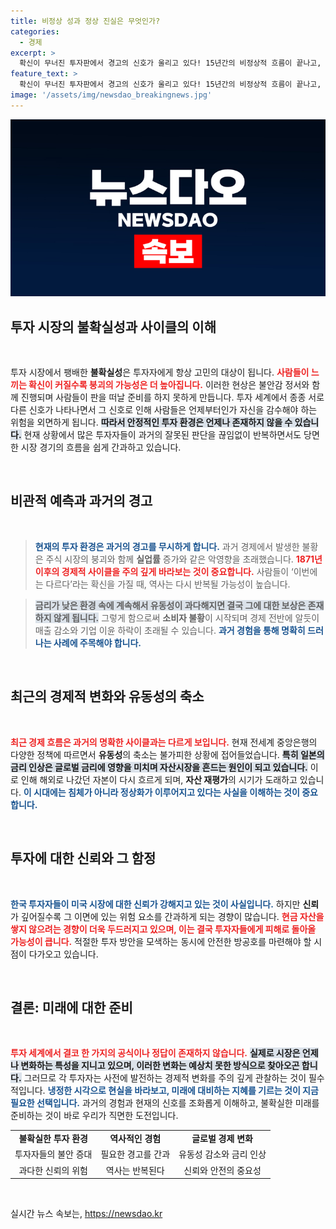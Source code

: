 ```yaml
---
title: 비정상 성과 정상 진실은 무엇인가?
categories:
  - 경제
excerpt: >
  확신이 무너진 투자판에서 경고의 신호가 울리고 있다! 15년간의 비정상적 흐름이 끝나고, 이전의 사이클이 재현될 조짐이 보인다. 이제는 냉철한 현실 인식이 필요한 때!
feature_text: >
  확신이 무너진 투자판에서 경고의 신호가 울리고 있다! 15년간의 비정상적 흐름이 끝나고, 이전의 사이클이 재현될 조짐이 보인다. 이제는 냉철한 현실 인식이 필요한 때!
image: '/assets/img/newsdao_breakingnews.jpg'
---
```


<p><img src="/assets/img/newsdao_breakingnews.jpg" alt="pcversion 속보" /></p>

<h2 data-ke-size="size26">투자 시장의 불확실성과 사이클의 이해</h2>

<p data-ke-size="size16">&nbsp;</p>

<p>투자 시장에서 팽배한 <b>불확실성</b>은 투자자에게 항상 고민의 대상이 됩니다. <b><span style="color: #ee2323;">사람들이 느끼는 확신이 커질수록 붕괴의 가능성은 더 높아집니다.</span></b> 이러한 현상은 불안감 정서와 함께 진행되며 사람들이 판을 떠날 준비를 하지 못하게 만듭니다. 투자 세계에서 종종 서로 다른 신호가 나타나면서 그 신호로 인해 사람들은 언제부터인가 자신을 감수해야 하는 위험을 외면하게 됩니다. <b><span style="background-color: #21538527;">따라서 안정적인 투자 환경은 언제나 존재하지 않을 수 있습니다.</span></b> 현재 상황에서 많은 투자자들이 과거의 잘못된 판단을 끊임없이 반복하면서도 당면한 시장 경기의 흐름을 쉽게 간과하고 있습니다. </p>

<p data-ke-size="size16">&nbsp;</p>

<h2 data-ke-size="size26">비관적 예측과 과거의 경고</h2>

<p data-ke-size="size16">&nbsp;</p>

<blockquote>
    <b><span style="color: #1a5490;">현재의 투자 환경은 과거의 경고를 무시하게 합니다.</span></b> 
    과거 경제에서 발생한 불황은 주식 시장의 붕괴와 함께 <b>실업률</b> 증가와 같은 악영향을 초래했습니다. <b><span style="color: #ee2323;">1871년 이후의 경제적 사이클을 주의 깊게 바라보는 것이 중요합니다.</span></b> 사람들이 ‘이번에는 다르다’라는 확신을 가질 때, 역사는 다시 반복될 가능성이 높습니다. 
</blockquote>

<blockquote>
    <b><span style="background-color: #21538527;">금리가 낮은 환경 속에 계속해서 유동성이 과다해지면 결국 그에 대한 보상은 존재하지 않게 됩니다.</span></b> 
    그렇게 함으로써 <b>소비자 불황</b>이 시작되며 경제 전반에 알듯이 매출 감소와 기업 이윤 하락이 초래될 수 있습니다. <b><span style="color: #1a5490;">과거 경험을 통해 명확히 드러나는 사례에 주목해야 합니다.</span></b> 
</blockquote>

<p data-ke-size="size16">&nbsp;</p>

<h2 data-ke-size="size26">최근의 경제적 변화와 유동성의 축소</h2>

<p data-ke-size="size16">&nbsp;</p>

<p><b><span style="color: #ee2323;">최근 경제 흐름은 과거의 명확한 사이클과는 다르게 보입니다.</span></b> 현재 전세계 중앙은행의 다양한 정책에 따르면서 <b>유동성</b>의 축소는 불가피한 상황에 접어들었습니다. <b><span style="background-color: #21538527;">특히 일본의 금리 인상은 글로벌 금리에 영향을 미치며 자산시장을 흔드는 원인이 되고 있습니다.</span></b> 이로 인해 해외로 나갔던 자본이 다시 흐르게 되며, <b>자산 재평가</b>의 시기가 도래하고 있습니다. <b><span style="color: #1a5490;">이 시대에는 침체가 아니라 정상화가 이루어지고 있다는 사실을 이해하는 것이 중요합니다.</span></b></p>

<p data-ke-size="size16">&nbsp;</p>

<h2 data-ke-size="size26">투자에 대한 신뢰와 그 함정</h2>

<p data-ke-size="size16">&nbsp;</p>

<p><b><span style="color: #1a5490;">한국 투자자들이 미국 시장에 대한 신뢰가 강해지고 있는 것이 사실입니다.</span></b> 하지만 <b>신뢰</b>가 깊어질수록 그 이면에 있는 위험 요소를 간과하게 되는 경향이 많습니다. <b><span style="color: #ee2323;">현금 자산을 쌓지 않으려는 경향이 더욱 두드러지고 있으며, 이는 결국 투자자들에게 피해로 돌아올 가능성이 큽니다.</span></b> 적절한 투자 방안을 모색하는 동시에 안전한 방공호를 마련해야 할 시점이 다가오고 있습니다. </p>

<p data-ke-size="size16">&nbsp;</p>

<h2 data-ke-size="size26">결론: 미래에 대한 준비</h2>

<p data-ke-size="size16">&nbsp;</p>

<p><b><span style="color: #ee2323;">투자 세계에서 결코 한 가지의 공식이나 정답이 존재하지 않습니다.</span></b> <b><span style="background-color: #21538527;">실제로 시장은 언제나 변화하는 특성을 지니고 있으며, 이러한 변화는 예상치 못한 방식으로 찾아오곤 합니다.</span></b> 그러므로 각 투자자는 사전에 발전하는 경제적 변화를 주의 깊게 관찰하는 것이 필수적입니다. <b><span style="color: #1a5490;">냉정한 시각으로 현실을 바라보고, 미래에 대비하는 지혜를 기르는 것이 지금 필요한 선택입니다.</span></b> 과거의 경험과 현재의 신호를 조화롭게 이해하고, 불확실한 미래를 준비하는 것이 바로 우리가 직면한 도전입니다. </p>

<table>
    <tr>
        <td style="text-align: center; height: 17px;"><b>불확실한 투자 환경</b></td>
        <td style="text-align: center; height: 17px;"><b>역사적인 경험</b></td>
        <td style="text-align: center; height: 17px;"><b>글로벌 경제 변화</b></td>
    </tr>
    <tr>
        <td style="text-align: center; height: 17px;">투자자들의 불안 증대</td>
        <td style="text-align: center; height: 17px;">필요한 경고를 간과</td>
        <td style="text-align: center; height: 17px;">유동성 감소와 금리 인상</td>
    </tr>
    <tr>
        <td style="text-align: center; height: 17px;">과다한 신뢰의 위험</td>
        <td style="text-align: center; height: 17px;">역사는 반복된다</td>
        <td style="text-align: center; height: 17px;">신뢰와 안전의 중요성</td>
    </tr>
</table>

<p data-ke-size="size16">&nbsp;</p>
실시간 뉴스 속보는, <a href="https://newsdao.kr" rel="dofollow">https://newsdao.kr</a>


